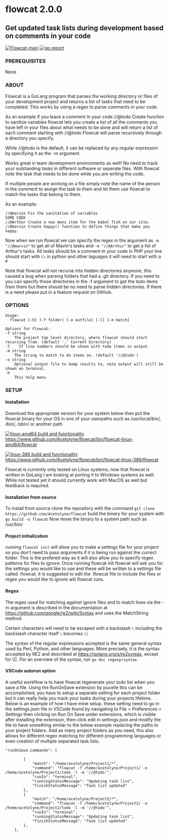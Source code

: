# flowcat 2.0.0

## Get updated task lists during development based on comments in your code

[![Flowcat-main](https://github.com/Acetolyne/flowcat/actions/workflows/Flowcat-main.yml/badge.svg)](https://github.com/Acetolyne/flowcat/actions/workflows/Flowcat-main.yml)
<a href="https://goreportcard.com/report/github.com/Acetolyne/flowcat" target="_blank"><img src="https://goreportcard.com/badge/github.com/Acetolyne/flowcat?style=flat&logo=none" alt="go report" /></a>

### PREREQUISITES

None

### ABOUT

Flowcat is a GoLang program that parses the working directory or files of your development project and returns a list of tasks that need to be completed. This works by using a regex to parse comments in your code.

As an example if you leave a comment in your code //@todo Create function to sanitize variables
flowcat lets you create a list of all the comments you have left in your files about what needs to be done and will return a list of each comment starting with //@todo.Flowcat will parse recursively through a directory you specify.

While //@todo is the default, it can be replaced by any regular expression by specifying it as the -m argument.

Works great in team development environments as well! No need to track your outstanding tasks in different software or seperate files. With flowcat note the task that needs to be done while you are writing the code.

If multiple people are working on a file simply note the name of the person in the comment to assign the task to them and let them use flowcat to match the tasks that belong to them.

As an example:

```golang
//@marvin Fix the sanitation of variables
SOME CODE
//@Arthur Create a new menu item for the babel fish on our site.
//@marvin Create happy() function to define things that make you happy.
```

Now when we run flowcat we can specify the regex in the argument as ```-m "//@marvin"``` to get all of Mavin's tasks and ```-m "//@Arthur"``` to get a list of Arthur's tasks. All tasks should be a comment in your code in PHP your line should start with ```\\``` in python and other laguages it will need to start with a ```#```

Note that flowcat will not recurse into hidden directories anymore, this caused a bug when parsing folders that had a .git directory.
If you need to you can specify those directories in the -f argument to get the todo items from there but there should be no need to parse hidden directories.
If there is a need please put in a feature request on GitHub.

### OPTIONS
```
Usage:
  flowcat [-h] (-f folder) [-o outfile] [-l] [-m match]

Options for Flowcat:
-f string
    The project top level directory, where flowcat should start recursing from. (default '.' Current Directory)
-l    If line numbers should be shown with todo items in output.
-m string
    The string to match to do items on. (default '//@todo')
-o string
    Optional output file to dump results to, note output will still be shown on terminal.
-h
    This help menu
```

### SETUP

#### Installation
Download the appropriate version for your system below then put the flowcat binary for your OS in one of your userpaths such as /usr/local/bin/, /bin/, /sbin/ or another path

[![linux-amd64 build and functionality](https://github.com/Acetolyne/flowcat/actions/workflows/linux-amd64%20build%20and%20functionality.yml/badge.svg?branch=master)](https://github.com/Acetolyne/flowcat/actions/workflows/linux-amd64%20build%20and%20functionality.yml) https://www.github.com/Acetolyne/flowcat/bin/flowcat-linux-amd64/flowcat

[![linux-386 build and functionality](https://github.com/Acetolyne/flowcat/actions/workflows/linux-386%20build%20and%20functionality.yml/badge.svg?branch=master)](https://github.com/Acetolyne/flowcat/actions/workflows/linux-386%20build%20and%20functionality.yml) https://www.github.com/Acetolyne/flowcat/bin/flowcat-linux-386/flowcat



Flowcat is currently only tested on Linux systems, now that flowcat is written in GoLang I am looking at porting it to Windows systems as well. While not tested yet it should currently work with MacOS as well but feedback is required.

#### Installation from source

To install from source clone the repository with the command ```git clone https://github.com/Acetolyne/flowcat```
build the binary for your system with ```go build -o flowcat```
Now move the binary to a system path such as /usr/bin/

#### Project initialization
running ```flowcat init``` will allow you to make a settings file for your project so you don't need to pass arguments if it is being run against the currect folder. This is the prefered way as it will also allow you to specify regex patterns for files to ignore. Once running flowcat init flowcat will ask you for the settings you would like to use and these will be written to a settings file called .flowcat, it is suggested to edit the .flowcat file to include the files or regex you would like to ignore will flowcat runs.

#### Regex
The regex used for matching against ignore files and to match lines via the -m argument is described in the documentation at https://github.com/google/re2/wiki/Syntax and uses the MatchString method.

Certain characters will need to be escaped with a backslash ```\``` including the backslash character itself ```\``` becomes ```\\```

The syntax of the regular expressions accepted is the same general syntax used by Perl, Python, and other languages. More precisely, it is the syntax accepted by RE2 and described at https://golang.org/s/re2syntax, except for \C. For an overview of the syntax, run ```go doc regexp/syntax```




#### VSCode autorun option

A useful workflow is to have flowcat regenerate your todo list when you save a file. Using the RunOnSave extension by pucelle this can be accomplished, you have to setup a separate setting for each project folder but it can really help you track your tasks during your projects lifetime. Below is an example of how I have mine setup. these setting need to go in the settings.json file in VSCode found by navigating to File > Preferences > Settings then clicking on Run On Save under extensions, which is visible after installing the extension, then click edit in settings.json and modify the file to have something similar to the below example replacing the paths to your project folders. Add as many project folders as you need, this also allows for different regex matching for different programming languages or even creation of multiple separated task lists.

```
"runOnSave.commands": [
    
        {
            "match": "/home/acetolyne/Project1/*",
            "command": "flowcat -f /home/acetolyne/Project1/ -o /home/acetolyne/Project1/todo -l -m '//@todo'",
            "runIn": "terminal",
            "runningStatusMessage": "Updating task list",
            "finishStatusMessage": "Task list updated"
        },
        {
            "match": "/home/acetolyne/Project2/*",
            "command": "flowcat -f /home/acetolyne/Project2/ -o /home/acetolyne/Project2/todo -l -m '//@todo'",
            "runIn": "terminal",
            "runningStatusMessage": "Updating task list",
            "finishStatusMessage": "Task list updated"
        },
    ],
```

